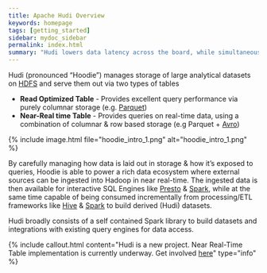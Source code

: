 ```yaml
---
title: Apache Hudi Overview
keywords: homepage
tags: [getting_started]
sidebar: mydoc_sidebar
permalink: index.html
summary: "Hudi lowers data latency across the board, while simultaneously achieving orders of magnitude of efficiency over traditional batch processing."
---
```





Hudi (pronounced “Hoodie”) manages storage of large analytical datasets on [HDFS](http://hadoop.apache.org/docs/stable/hadoop-project-dist/hadoop-hdfs/HdfsDesign.html) and serve them out via two types of tables

 * **Read Optimized Table** - Provides excellent query performance via purely columnar storage (e.g. [Parquet](https://parquet.apache.org/))
 * **Near-Real time Table** - Provides queries on real-time data, using a combination of columnar & row based storage (e.g Parquet + [Avro](http://avro.apache.org/docs/current/mr.html))


{% include image.html file="hoodie_intro_1.png" alt="hoodie_intro_1.png" %}

By carefully managing how data is laid out in storage & how it’s exposed to queries, Hoodie is able to power a rich data ecosystem where external sources can be ingested into Hadoop in near real-time. The ingested data is then available for interactive SQL Engines like [Presto](https://prestodb.io) & [Spark](https://spark.apache.org/sql/), while at the same time capable of being consumed incrementally from processing/ETL frameworks like [Hive](https://hive.apache.org/) & [Spark](https://spark.apache.org/docs/latest/) to build derived (Hudi) datasets.

Hudi broadly consists of a self contained Spark library to build datasets and integrations with existing query engines for data access.

{% include callout.html content="Hudi is a new project. Near Real-Time  Table implementation is currently underway. Get involved [here](https://github.com/uber/hoodie/projects/1)" type="info" %}

